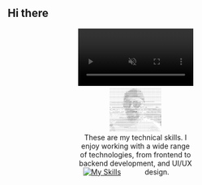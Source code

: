 ## Hi there
<div align="center">
  <video width="45%" autoplay muted loop>
    <source src="https://github.com/aye007/aye007/blob/main/arash.mov?raw=true" type="video/mp4">
    Your browser does not support the video tag.
  </video>
</div>
<div align="center">
    <div style="width:45%">
  <img src="https://github.com/aye007/aye007/blob/main/arash.png?raw=true" alt="Arash's Picture" width="45%" />
</div>
  <div style="width:45%">
      These are my technical skills. I enjoy working with a wide range of technologies, from frontend to backend development, and UI/UX design.
  <a href="https://skillicons.dev" style="float:left;margin-left:10px;">
    <img src="https://skillicons.dev/icons?i=angular,html,js,react,vue,flutter,laravel,ps,php,sass,wordpress,xd,vscode&perline=8" alt="My Skills"/>
  </a>
</div>
</div>

